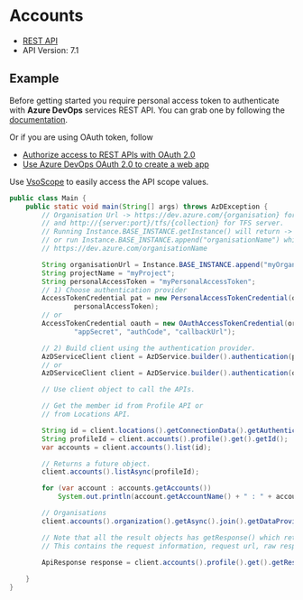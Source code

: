 # Accounts

- [REST API](https://docs.microsoft.com/en-us/rest/api/azure/devops/account/accounts/list?view=azure-devops-rest-7.1)
- API Version: 7.1

## Example

Before getting started you require personal access token to authenticate with **Azure DevOps** services REST API.
You can grab one by following the [documentation](https://docs.microsoft.com/en-us/azure/devops/organizations/accounts/use-personal-access-tokens-to-authenticate?WT.mc_id=docs-github-dbrown&view=azure-devops&tabs=preview-page).

Or if you are using OAuth token, follow
- [Authorize access to REST APIs with OAuth 2.0](https://learn.microsoft.com/en-us/azure/devops/integrate/get-started/authentication/oauth?view=azure-devops)
- [Use Azure DevOps OAuth 2.0 to create a web app](https://learn.microsoft.com/en-us/azure/devops/integrate/get-started/authentication/azure-devops-oauth?toc=%2Fazure%2Fdevops%2Fmarketplace-extensibility%2Ftoc.json&view=azure-devops)

Use [VsoScope](https://github.com/hkarthik7/azure-devops-java-sdk/blob/feature/v6.0/azd/src/main/java/org/azd/enums/VsoScope.java) to easily access
the API scope values.


```java
public class Main {
    public static void main(String[] args) throws AzDException {
        // Organisation Url -> https://dev.azure.com/{organisation} for Azure DevOps services
        // and http://{server:port}/tfs/{collection} for TFS server.
        // Running Instance.BASE_INSTANCE.getInstance() will return -> https://dev.azure.com/
        // or run Instance.BASE_INSTANCE.append("organisationName") which returns
        // https://dev.azure.com/organisationName

        String organisationUrl = Instance.BASE_INSTANCE.append("myOrganisation");
        String projectName = "myProject";
        String personalAccessToken = "myPersonalAccessToken";
        // 1) Choose authentication provider
        AccessTokenCredential pat = new PersonalAccessTokenCredential(organisationUrl, projectName, 
                personalAccessToken);
        // or
        AccessTokenCredential oauth = new OAuthAccessTokenCredential(organisationUrl, projectName,
                "appSecret", "authCode", "callbackUrl");

        // 2) Build client using the authentication provider. 
        AzDServiceClient client = AzDService.builder().authentication(pat).buildClient();
        // or
        AzDServiceClient client = AzDService.builder().authentication(oauth).buildClient();

        // Use client object to call the APIs.

        // Get the member id from Profile API or
        // from Locations API.

        String id = client.locations().getConnectionData().getAuthenticatedUser().getId();
        String profileId = client.accounts().profile().get().getId();
        var accounts = client.accounts().list(id);

        // Returns a future object.
        client.accounts().listAsync(profileId);

        for (var account : accounts.getAccounts())
            System.out.println(account.getAccountName() + " : " + account.getAccountOwner());

        // Organisations
        client.accounts().organization().getAsync().join().getDataProviders();

        // Note that all the result objects has getResponse() which returns ApiResponse object.
        // This contains the request information, request url, raw response, response headers.

        ApiResponse response = client.accounts().profile().get().getResponse();
        
    }
}
```